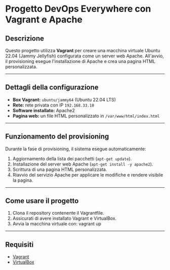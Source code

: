 # Progetto DevOps Everywhere con Vagrant e Apache

## Descrizione

Questo progetto utilizza **Vagrant** per creare una macchina virtuale Ubuntu 22.04 (Jammy Jellyfish) configurata come un server web Apache. All'avvio, il provisioning esegue l'installazione di Apache e crea una pagina HTML personalizzata.

---

## Dettagli della configurazione

- **Box Vagrant:** `ubuntu/jammy64` (Ubuntu 22.04 LTS)
- **Rete:** rete privata con IP `192.168.33.10`
- **Software installato:** Apache2
- **Pagina web:** un file HTML personalizzato in `/var/www/html/index.html`

---

## Funzionamento del provisioning

Durante la fase di provisioning, il sistema esegue automaticamente:

1. Aggiornamento della lista dei pacchetti (`apt-get update`).
2. Installazione del server web Apache (`apt-get install -y apache2`).
3. Scrittura di una pagina HTML personalizzata.
4. Riavvio del servizio Apache per applicare le modifiche e rendere visibile la pagina.

---

## Come usare il progetto

1. Clona il repository contenente il Vagrantfile.
2. Assicurati di avere installato Vagrant e VirtualBox.
3. Avvia la macchina virtuale con:
   vagrant up

---

## Requisiti

- [Vagrant](https://www.vagrantup.com/downloads)
- [VirtualBox](https://www.virtualbox.org/wiki/Downloads) 
